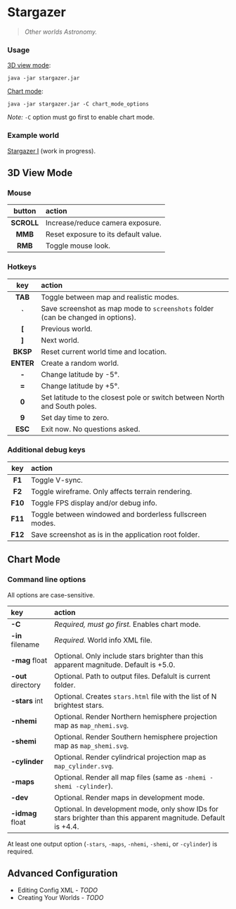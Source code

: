 # Stargazer

> _Other worlds Astronomy._

### Usage

[3D view mode](#3d-view-mode):

```
java -jar stargazer.jar
```

[Chart mode](#chart-mode):

```
java -jar stargazer.jar -C chart_mode_options
```

_Note:_ `-C` option must go first to enable chart mode.

### Example world

[Stargazer I](https://ashurrafiev.github.io/Stargazer/worlds/stargazer_i/stars.html) (work in progress).



## 3D View Mode

### Mouse

| button | action |
| :---: | :--- |
| **SCROLL** | Increase/reduce camera exposure. |
| **MMB** | Reset exposure to its default value. |
| **RMB** | Toggle mouse look. |

### Hotkeys

| key | action |
| :---: | :--- |
| **TAB** | Toggle between map and realistic modes. |
| **&#x0060;** | Save screenshot as map mode to `screenshots` folder (can be changed in options). |
| **[** | Previous world. |
| **]** | Next world. |
| **BKSP** | Reset current world time and location. |
| **ENTER** | Create a random world. |
| **-** | Change latitude by -5&deg;. |
| **=** | Change latitude by +5&deg;. |
| **0** | Set latitude to the closest pole or switch between North and South poles. |
| **9** | Set day time to zero. |
| **ESC** | Exit now. No questions asked. |

### Additional debug keys

| key | action |
| :---: | :--- |
| **F1** | Toggle V-sync. |
| **F2** | Toggle wireframe. Only affects terrain rendering. |
| **F10** | Toggle FPS display and/or debug info. |
| **F11** | Toggle between windowed and borderless fullscreen modes. |
| **F12** | Save screenshot as is in the application root folder. |


## Chart Mode

### Command line options

All options are case-sensitive.

| key | action |
| :--- | :--- |
| **-C** | _Required, must go first._ Enables chart mode. |
| **-in** filename | _Required._ World info XML file. |
| **-mag** float | Optional. Only include stars brighter than this apparent magnitude. Default is +5.0. |
| **-out** directory | Optional. Path to output files. Defalult is current folder. |
| **-stars** int | Optional. Creates `stars.html` file with the list of N brightest stars. |
| **-nhemi** | Optional. Render Northern hemisphere projection map as `map_nhemi.svg`. |
| **-shemi** | Optional. Render Southern hemisphere projection map as `map_shemi.svg`. |
| **-cylinder** | Optional. Render cylindrical projection map as `map_cylinder.svg`. |
| **-maps** | Optional. Render all map files (same as `-nhemi -shemi -cylinder`). |
| **-dev** | Optional. Render maps in development mode. |
| **-idmag** float | Optional. In development mode, only show IDs for stars brighter than this apparent magnitude. Default is +4.4. |

At least one output option (`-stars`, `-maps`, `-nhemi`, `-shemi`, or `-cylinder`) is required.

## Advanced Configuration

* Editing Config XML - _TODO_
* Creating Your Worlds - _TODO_
